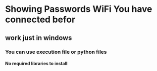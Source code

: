 # Showing Passwords WiFi  You have connected befor 

## work just in windows 

### You can use execution file or python files

#### No required libraries to install 

